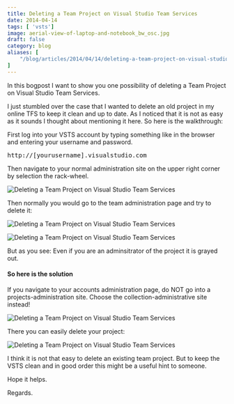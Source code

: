 ```yaml
---
title: Deleting a Team Project on Visual Studio Team Services
date: 2014-04-14
tags: [ 'vsts']
image: aerial-view-of-laptop-and-notebook_bw_osc.jpg
draft: false
category: blog
aliases: [
    "/blog/articles/2014/04/14/deleting-a-team-project-on-visual-studio-team-services/",
]
---
```


In this bogpost I want to show you one possibility of deleting a Team Project on Visual Studio Team Services.

I just stumbled over the case that I wanted to delete an old project in my online TFS to keep it clean and up to date. As I noticed that it is not as easy as it sounds I thought about mentioning it here. So here is the walkthrough:

First log into your VSTS account by typing something like in the browser and entering your username and password.

<pre class="">http://[yourusername].visualstudio.com</pre>

Then navigate to your normal administration site on the upper right corner by selection the rack-wheel.

![Deleting a Team Project on Visual Studio Team Services]({{site.baseurl}}assets/articles/2014-04-14/86d30c51-7e99-4f27-b8b9-95dc01d70f34.png)

Then normally you would go to the team administration page and try to delete it:

![Deleting a Team Project on Visual Studio Team Services]({{site.baseurl}}assets/articles/2014-04-14/617af661-7546-4198-8760-396d4faff02b.png)

![Deleting a Team Project on Visual Studio Team Services]({{site.baseurl}}assets/articles/2014-04-14/874048f6-0be0-4d2b-b032-02aa182f5f57.png)

But as you see: Even if you are an adminsitrator of the project it is grayed out.

<h4>So here is the solution</h4>

If you navigate to your accounts administration page, do NOT go into a projects-administration site. Choose the collection-administrative site instead!

![Deleting a Team Project on Visual Studio Team Services]({{site.baseurl}}assets/articles/2014-04-14/97e130d0-5477-4745-a409-cd53bc3e8c1a.png)

There you can easily delete your project:

![Deleting a Team Project on Visual Studio Team Services]({{site.baseurl}}assets/articles/2014-04-14/ed78b714-3ef0-400a-8f41-b253cfd3f925.png)

I think it is not that easy to delete an existing team project. But to keep the VSTS clean and in good order this might be a useful hint to someone.

Hope it helps.

Regards.
